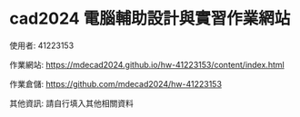 # cad2024 電腦輔助設計與實習作業網站

使用者: 41223153

作業網站: https://mdecad2024.github.io/hw-41223153/content/index.html

作業倉儲: https://github.com/mdecad2024/hw-41223153

其他資訊: 請自行填入其他相關資料
